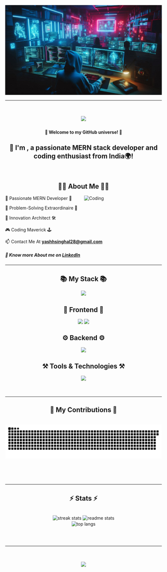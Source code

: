 <img alt="Coding" src="./Designer.png" />

<hr/>

<h1 align="center">
    <img src="https://readme-typing-svg.herokuapp.com/?font=Pacifico&size=35&center=true&vCenter=true&width=500&height=70&duration=4000&lines=Hi+There!+👋;+I'm+Yash+Singhal!;Mern+Stack+Developer+💻;" />
</h1>

<h4 align="center">🚀 Welcome to my GitHub universe! 🚀</h4>
<h2 align="center">👋 I'm , a passionate MERN stack developer and coding enthusiast from India🌍!</h2>

<br/>

<h2 align="center">👨‍💻 About Me 👨‍💻</h2>

<img align="right" width="250" alt="Coding" src="https://github.com/SaxenaShourya/SaxenaShourya/assets/143955797/3ac3278b-8a5e-46f1-9f9e-c01e3ee3874a" />

<p align="left"> 
🌟 Passionate MERN Developer 🚀
</p>
<p align="left"> 
🔧 Problem-Solving Extraordinaire 💪
</p>
<p align="left"> 
🌟 Innovation Architect 🛠️
</p>
<p align="left"> 
🎮 Coding Maverick 🕹️
</p>

📫 Contact Me At **yashhsinghal28@gmail.com**

<h5>
  🔗 Know more About me on <a href="https://www.linkedin.com/in/yash-singhal-848537226/" target="_blank">LinkedIn</a>
</h5>

<hr/>
 
<h2 align="center">📚 My Stack 📚</h2>
<div align="center">
    <img src="https://skillicons.dev/icons?i=mongodb,express,react,nodejs" />
</div>

<h2 align="center">🎨 Frontend 🎨</h2>
<div align="center">
    <img src="https://skillicons.dev/icons?i=html,css,js,ts,react,redux,tailwind,bootstrap,materialui"/>
    <img src="https://skillicons.dev/icons?i=babel,vite"/>
</div>

<h2 align="center">⚙️ Backend ⚙️</h2>
<div align="center">
    <img src="https://skillicons.dev/icons?i=nodejs,express,mongo" />
</div>

<h2 align="center">⚒️ Tools & Technologies ⚒️</h2>
<div align="center">
    <img src="https://skillicons.dev/icons?i=git,github,firebase,postman" />
</div>
<br/>

<br/>
<hr/>

<div align="center">
  <h2>🐍 My Contributions 🐍</h2>
  <br>
  <img alt="snake eating my contributions" src="./github-user-contribution.svg" />
  
  <br/><br/><br/>
</div>

<hr/>

<h2 align="center">⚡ Stats ⚡</h2>
<br>
<div align=center>
  <img width=390 src="https://github-readme-streak-stats-salesp07.vercel.app/?user=yashsinghal28&count_private=true&theme=react&border_radius=10" alt="streak stats"/>
  <img width=390 src="https://github-readme-stats-salesp07.vercel.app/api?username=yashsinghal28&count_private=true&show_icons=true&theme=react&rank_icon=github&border_radius=10" alt="readme stats" />
  <br/>
  <img width=325 align="center" src="https://github-readme-stats-salesp07.vercel.app/api/top-langs/?username=yashsinghal28&layout=compact&theme=react&border_radius=10&size_weight=0.5&count_weight=0.5&exclude_repo=github-readme-stats" alt="top langs" />
</div>

<br/><br/>

<hr/>

<h1 align="center">
    <img src="https://readme-typing-svg.herokuapp.com/?font=Pacifico&size=35&center=true&vCenter=true&width=500&height=70&duration=4000&lines=Thanks+for+visiting+Us!+💖;Let's+Connect!+🚀;" />
</h1>


<!---
yashsinghal28/yashsinghal28 is a ✨ special ✨ repository because its `README.md` (this file) appears on your GitHub profile.
You can click the Preview link to take a look at your changes.
--->

